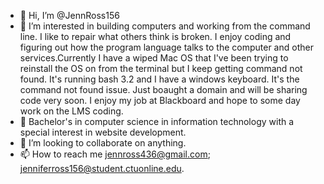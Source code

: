 - 👋 Hi, I’m @JennRoss156
- 👀 I’m interested in building computers and working from the command line. I like to 
repair what others think is broken. I enjoy coding and figuring out how the program language talks
to the computer and other services.Currently I have a wiped Mac OS that I've been trying 
to reinstall the OS on from the terminal but I keep getting command not found. It's running 
bash 3.2 and I have a windows keyboard. It's the command not found issue. Just boaught a domain
and will be sharing code very soon. I enjoy my job at Blackboard and hope to some day work on the LMS coding.
- 🌱 Bachelor's in computer science in information technology with a special interest in website development.
- 💞️ I’m looking to collaborate on anything.
- 📫 How to reach me jennross436@gmail.com; jenniferross156@student.ctuonline.edu.

<!---
JennRoss156/JennRoss156 is a ✨ special ✨ repository because its `README.md` (this file) appears on your GitHub profile.
You can click the Preview link to take a look at your changes.
--->
